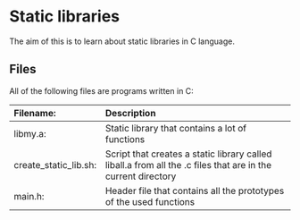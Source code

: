 # Static libraries

The aim of this is to learn about static libraries in C language.

## Files

All of the following files are programs written in C:

|Filename: |	Description|
|:---------|:--------------|
|libmy.a: |	Static library that contains a lot of functions|
|create_static_lib.sh: |	Script that creates a static library called liball.a from all the .c files that are in the current directory|
|main.h: |	Header file that contains all the prototypes of the used functions|
